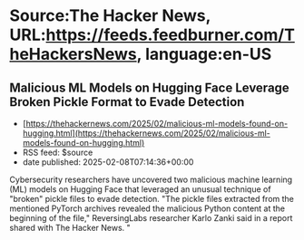 # Source:The Hacker News, URL:https://feeds.feedburner.com/TheHackersNews, language:en-US

## Malicious ML Models on Hugging Face Leverage Broken Pickle Format to Evade Detection
 - [https://thehackernews.com/2025/02/malicious-ml-models-found-on-hugging.html](https://thehackernews.com/2025/02/malicious-ml-models-found-on-hugging.html)
 - RSS feed: $source
 - date published: 2025-02-08T07:14:36+00:00

Cybersecurity researchers have uncovered two malicious machine learning (ML) models on Hugging Face that leveraged an unusual technique of "broken" pickle files to evade detection.
"The pickle files extracted from the mentioned PyTorch archives revealed the malicious Python content at the beginning of the file," ReversingLabs researcher Karlo Zanki said in a report shared with The Hacker News. "

